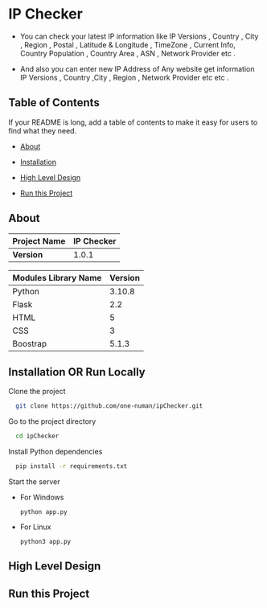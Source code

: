 # IP Checker

- You can check your latest IP information like IP Versions , Country , City , Region , Postal , Latitude & Longitude , TimeZone , Current Info, Country Population , Country Area , ASN , Network Provider etc .

- And also you can enter new IP Address of Any website get information IP Versions , Country ,City , Region , Network Provider etc etc .

## Table of Contents

If your README is long, add a table of contents to make it easy for users to find what they need.

- [About](#about)

- [Installation](#installation)

- [High Level Design](#hld)

- [Run this Project](#run)

## About

| Project Name | IP Checker |
| ------------ | ---------- |
| **Version**  | 1.0.1      |

| Modules Library Name | Version |
| -------------------- | ------- |
| Python               | 3.10.8  |
| Flask                | 2.2     |
| HTML                 | 5       |
| CSS                  | 3       |
| Boostrap             | 5.1.3   |

## Installation OR Run Locally

Clone the project

```bash
  git clone https://github.com/one-numan/ipChecker.git
```

Go to the project directory

```bash
  cd ipChecker
```

Install Python dependencies

```bash
  pip install -r requirements.txt
```

Start the server

- For Windows

  ```base
  python app.py
  ```

- For Linux
  ```base
  python3 app.py
  ```

<a  name='hld'></a>

## High Level Design

## Run this Project
